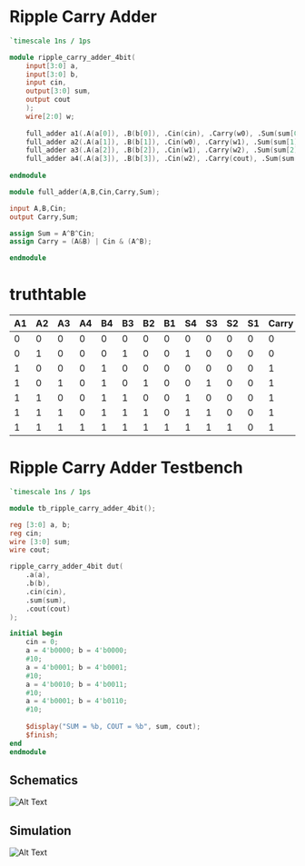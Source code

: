 # Ripple Carry Adder
```verilog
`timescale 1ns / 1ps

module ripple_carry_adder_4bit(
    input[3:0] a,
    input[3:0] b,
    input cin,
    output[3:0] sum,
    output cout
    );
    wire[2:0] w;
    
    full_adder a1(.A(a[0]), .B(b[0]), .Cin(cin), .Carry(w0), .Sum(sum[0]));
    full_adder a2(.A(a[1]), .B(b[1]), .Cin(w0), .Carry(w1), .Sum(sum[1]));
    full_adder a3(.A(a[2]), .B(b[2]), .Cin(w1), .Carry(w2), .Sum(sum[2]));
    full_adder a4(.A(a[3]), .B(b[3]), .Cin(w2), .Carry(cout), .Sum(sum[3]));
   
endmodule

module full_adder(A,B,Cin,Carry,Sum);

input A,B,Cin;
output Carry,Sum;

assign Sum = A^B^Cin;
assign Carry = (A&B) | Cin & (A^B);

endmodule
```

# truthtable

| A1 | A2 | A3 | A4 | B4 | B3 | B2 | B1 | S4 | S3 | S2 | S1 | Carry |
|----|----|----|----|----|----|----|----|----|----|----|----|-------|
| 0  | 0  | 0  | 0  | 0  | 0  | 0  | 0  | 0  | 0  | 0  | 0  | 0     |
| 0  | 1  | 0  | 0  | 0  | 1  | 0  | 0  | 1  | 0  | 0  | 0  | 0     |
| 1  | 0  | 0  | 0  | 1  | 0  | 0  | 0  | 0  | 0  | 0  | 0  | 1     |
| 1  | 0  | 1  | 0  | 1  | 0  | 1  | 0  | 0  | 1  | 0  | 0  | 1     |
| 1  | 1  | 0  | 0  | 1  | 1  | 0  | 0  | 1  | 0  | 0  | 0  | 1     |
| 1  | 1  | 1  | 0  | 1  | 1  | 1  | 0  | 1  | 1  | 0  | 0  | 1     |
| 1  | 1  | 1  | 1  | 1  | 1  | 1  | 1  | 1  | 1  | 1  | 0  | 1     |


# Ripple Carry Adder Testbench

```verilog
`timescale 1ns / 1ps

module tb_ripple_carry_adder_4bit();

reg [3:0] a, b;
reg cin;
wire [3:0] sum;
wire cout;

ripple_carry_adder_4bit dut(
    .a(a), 
    .b(b),
    .cin(cin), 
    .sum(sum),
    .cout(cout)
);

initial begin
    cin = 0;
    a = 4'b0000; b = 4'b0000;
    #10;
    a = 4'b0001; b = 4'b0001; 
    #10;
    a = 4'b0010; b = 4'b0011;
    #10;
    a = 4'b0001; b = 4'b0110;
    #10;
    
    $display("SUM = %b, COUT = %b", sum, cout);
    $finish;
end     
endmodule
```

## Schematics
![Alt Text](https://i.ibb.co/SsMw5sH/Ripple_Carry_Adder.png)

## Simulation
![Alt Text](https://i.ibb.co/0FnvV5h/Ripple_Adder_simu.png)
